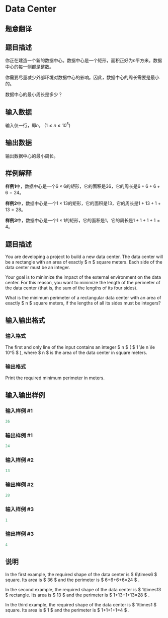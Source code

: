 # Data Center

## 题意翻译

## 题目描述

你正在建造一个新的数据中心。数据中心是一个矩形，面积正好为$n$平方米。数据中心的每一侧都是整数。

你需要尽量减少外部环境对数据中心的影响。因此，数据中心的周长需要是最小的。

数据中心的最小周长是多少？

## 输入数据

输入仅一行，即$n$。 $( 1 \le n \le 10^5 )$

## 输出数据

输出数据中心的最小周长。

## 样例解释

**样例1**中，数据中心是一个$6 \times 6$的矩形，它的面积是$36$，它的周长是$6+6+6+6=24$。

**样例2**中，数据中心是一个$1 \times 13$的矩形，它的面积是$13$，它的周长是$1+13+1+13=28$。

**样例3**中，数据中心是一个$1 \times 1$的矩形，它的面积是$1$，它的周长是$1+1+1+1=4$。

## 题目描述

You are developing a project to build a new data center. The data center will be a rectangle with an area of exactly $ n $ square meters. Each side of the data center must be an integer.

Your goal is to minimize the impact of the external environment on the data center. For this reason, you want to minimize the length of the perimeter of the data center (that is, the sum of the lengths of its four sides).

What is the minimum perimeter of a rectangular data center with an area of exactly $ n $ square meters, if the lengths of all its sides must be integers?

## 输入输出格式

### 输入格式

The first and only line of the input contains an integer $ n $ ( $ 1 \le n \le 10^5 $ ), where $ n $ is the area of the data center in square meters.

### 输出格式

Print the required minimum perimeter in meters.

## 输入输出样例

### 输入样例 #1

```cpp
36

```
### 输出样例 #1

```cpp
24

```
### 输入样例 #2

```cpp
13

```
### 输出样例 #2

```cpp
28

```
### 输入样例 #3

```cpp
1

```
### 输出样例 #3

```cpp
4

```
## 说明

In the first example, the required shape of the data center is $ 6\times6 $ square. Its area is $ 36 $ and the perimeter is $ 6+6+6+6=24 $ .

In the second example, the required shape of the data center is $ 1\times13 $ rectangle. Its area is $ 13 $ and the perimeter is $ 1+13+1+13=28 $ .

In the third example, the required shape of the data center is $ 1\times1 $ square. Its area is $ 1 $ and the perimeter is $ 1+1+1+1=4 $ .

